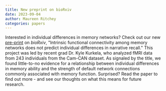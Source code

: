 ```yaml
---
title: New preprint on bioRxiv
date: 2023-09-04
author: Maureen Ritchey
categories: papers
---
```


Interested in individual differences in memory networks? Check out our new [pre-print](https://www.biorxiv.org/content/10.1101/2023.08.31.555768v1) on *bioRxiv*, "Intrinsic functional connectivity among memory networks does not predict individual differences in narrative recall." This project was led by recent grad Dr. Kyle Kurkela, who analyzed fMRI data from 243 individuals from the Cam-CAN dataset. As signaled by the title, we found little-to-no evidence for a relationship between individual differences in memory ability and the strength of default network connections commonly associated with memory function. Surprised? Read the paper to find out more - and see our thoughts on what this means for future research.
